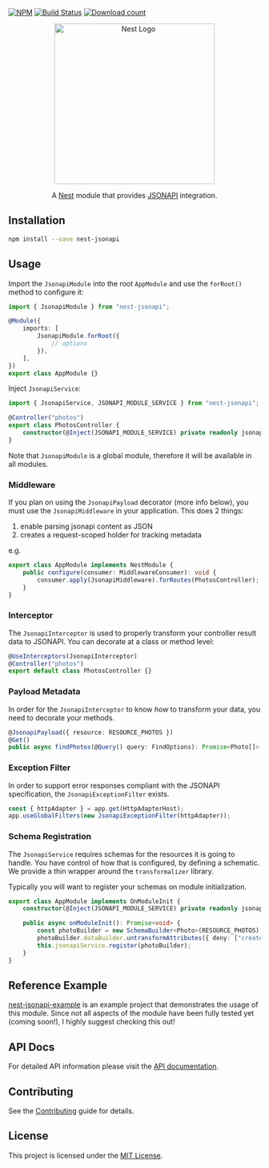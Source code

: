 [![NPM][npm-badge-img]][npm-badge-link]
[![Build Status][build-status-img]][build-status-link]
[![Download count][npm-downloads-img]][npm-badge-link]

<p align="center">
  <a href="http://nestjs.com"><img src="https://nestjs.com/img/logo_text.svg" alt="Nest Logo" width="320" /></a>
</p>

<p align="center">
  A <a href="https://github.com/nestjs/nest">Nest</a> module that provides <a href="https://jsonapi.org/">JSONAPI</a> integration.
</p>

## Installation

```bash
npm install --save nest-jsonapi
```

## Usage

Import the `JsonapiModule` into the root `AppModule` and use the `forRoot()` method to configure it:

```typescript
import { JsonapiModule } from "nest-jsonapi";

@Module({
    imports: [
        JsonapiModule.forRoot({
            // options
        }),
    ],
})
export class AppModule {}
```

Inject `JsonapiService`:

```typescript
import { JsonapiService, JSONAPI_MODULE_SERVICE } from "nest-jsonapi";

@Controller("photos")
export class PhotosController {
    constructor(@Inject(JSONAPI_MODULE_SERVICE) private readonly jsonapiService: JsonapiService) {}
}
```

Note that `JsonapiModule` is a global module, therefore it will be available in all modules.

### Middleware

If you plan on using the `JsonapiPayload` decorator (more info below), you must use the `JsonapiMiddleware` in your application. This does 2 things:

1. enable parsing jsonapi content as JSON
2. creates a request-scoped holder for tracking metadata

e.g.

```typescript
export class AppModule implements NestModule {
    public configure(consumer: MiddlewareConsumer): void {
        consumer.apply(JsonapiMiddleware).forRoutes(PhotosController);
    }
}
```

### Interceptor

The `JsonapiInterceptor` is used to properly transform your controller result data to JSONAPI. You can decorate at a class or method level:

```typescript
@UseInterceptors(JsonapiInterceptor)
@Controller("photos")
export default class PhotosController {}
```

### Payload Metadata

In order for the `JsonapiInterceptor` to know _how_ to transform your data, you need to decorate your methods.

```typescript
@JsonapiPayload({ resource: RESOURCE_PHOTOS })
@Get()
public async findPhotos(@Query() query: FindOptions): Promise<Photo[]>
```

### Exception Filter

In order to support error responses compliant with the JSONAPI specification, the `JsonapiExceptionFilter` exists.

```typescript
const { httpAdapter } = app.get(HttpAdapterHost);
app.useGlobalFilters(new JsonapiExceptionFilter(httpAdapter));
```

### Schema Registration

The `JsonapiService` requires schemas for the resources it is going to handle. You have control of how that is configured, by defining a schematic. We provide a thin wrapper around the `transformalizer` library.

Typically you will want to register your schemas on module initialization.

```typescript
export class AppModule implements OnModuleInit {
    constructor(@Inject(JSONAPI_MODULE_SERVICE) private readonly jsonapiService: JsonapiService) {}

    public async onModuleInit(): Promise<void> {
        const photoBuilder = new SchemaBuilder<Photo>(RESOURCE_PHOTOS);
        photoBuilder.dataBuilder.untransformAttributes({ deny: ["createdAt", "updatedAt"] });
        this.jsonapiService.register(photoBuilder);
    }
}
```

## Reference Example

[nest-jsonapi-example](https://github.com/tzellman/nest-jsonapi-example) is an example project that demonstrates the usage of this module. Since not all aspects of the module have been fully tested yet (coming soon!), I highly suggest checking this out!

## API Docs

For detailed API information please visit the [API documentation](https://tzellman.github.io/nest-jsonapi/index.html).

## Contributing

See the [Contributing](CONTRIBUTING.md) guide for details.

## License

This project is licensed under the [MIT License](LICENSE.md).

[npm-badge-img]: https://badge.fury.io/js/nest-jsonapi.svg
[npm-badge-link]: http://badge.fury.io/js/nest-jsonapi
[build-status-img]: https://github.com/tzellman/nest-jsonapi/workflows/Node.js%20CI/badge.svg?branch=master&event=push
[build-status-link]: https://github.com/tzellman/nest-jsonapi/actions/workflows/node.js.yml
[npm-downloads-img]: https://img.shields.io/npm/dt/nest-jsonapi.svg
